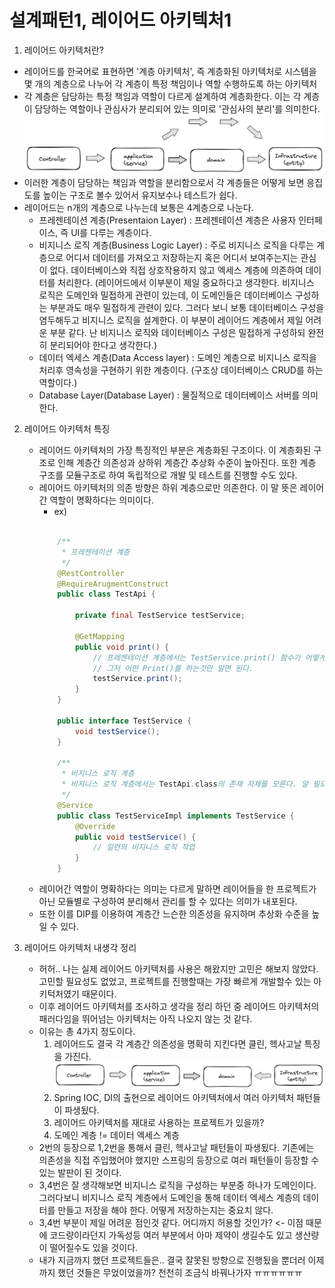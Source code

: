 # 설계패턴1, 레이어드 아키텍처1

1. 레이어드 아키텍처란?
- 레이어드를 한국어로 표현하면 '계층 아키텍처', 즉 계층화된 아키텍처로 시스템을 몇 개의 계층으로 나누어 각 계층이 특정 책임이나 역할 수행하도록 하는 아키텍처
- 각 계층은 담당하는 특정 책임과 역할이 다르게 설계하여 계층화한다. 이는 각 계층이 담당하는 역할이나 관심사가 분리되어 있는 의미로 '관심사의 분리'를 의미한다.
    ![ex_screenshot](./image/LayeredArchitecture.png)
- 이러한 계층이 담당하는 책임과 역할을 분리함으로서 각 계층들은 어떻게 보면 응집도를 높이는 구조로 볼수 있어서 유지보수나 테스트가 쉽다.
- 레이어드는 n개의 계층으로 나누는데 보통은 4계층으로 나눈다.
    - 프레젠테이션 계층(Presentaion Layer) : 프레젠테이션 계층은 사용자 인터페이스, 즉 UI를 다루는 계층이다. 
    - 비지니스 로직 계층(Business Logic Layer) :  주로 비지니스 로직을 다루는 계층으로 어디서 데이터를 가져오고 저장하는지 혹은 어디서 보여주는지는 관심이 없다. 데이터베이스와 직접 상호작용하지 않고 엑세스 계층에 의존하여 데이터를 처리한다.
        (레이어드에서 이부분이 제일 중요하다고 생각한다. 비지니스 로직은 도메인와 밀접하게 관련이 있는데, 이 도메인들은 데이터베이스 구성하는 부분과도 매우 밀접하게 관련이 있다. 그러다 보니 보통 데이터베이스 구성을 염두해두고 비지니스 로직을 설계한다.
        이 부분이 레이어드 계층에서 제일 어려운 부분 같다. 난 비지니스 로직와 데이터베이스 구성은 밀접하게 구성하되 완전히 분리되어야 한다고 생각한다.)
    - 데이터 엑세스 계층(Data Access layer) : 도메인 계층으로 비지니스 로직을 처리후 영속성을 구현하기 위한 계층이다. (구조상 데이터베이스 CRUD를 하는 역할이다.)
    - Database Layer(Database Layer) : 물질적으로 데이터베이스 서버를 의미한다.
    
2. 레이어드 아키텍처 특징
    - 레이어드 아키텍처의 가장 특징적인 부분은 계층화된 구조이다. 이 계층화된 구조로 인해 계층간 의존성과 상하위 계층간 추상화 수준이 높아진다. 또한 계층 구조를 모듈구조로 하여 독립적으로 개발 및 테스트를 진행할 수도 있다.
    - 레이어드 아키텍처의 의존 방향은 하위 계층으로만 의존한다. 이 말 뜻은 레이어간 역할이 명확하다는 의미이다. 
        - ex)
        ~~~ java
        
            /**
             * 프레젠테이션 계층
             */
            @RestController
            @RequireArugmentConstruct
            public class TestApi {

                private final TestService testService;

                @GetMapping
                public void print() {
                    // 프레젠테이션 계층에서는 TestService.print() 함수가 어떻게 구성했는지는 알필요가 없다.
                    // 그저 어떤 Print()를 하는것만 알면 된다.
                    testService.print();
                }
            }

            public interface TestService {
                void testService();
            }

            /**
             * 비지니스 로직 계층 
             * 비지니스 로직 계층에서는 TestApi.class의 존재 자체를 모른다. 알 필요가 없기 때문에..
             */
            @Service
            public class TestServiceImpl implements TestService {
                @Override
                public void testService() {
                    // 일련의 비지니스 로직 작업
                }
            }
        ~~~
    - 레이어간 역할이 명확하다는 의미는 다르게 말하면 레이어들을 한 프로젝트가 아닌 모듈별로 구성하여 분리해서 관리를 할 수 있다는 의미가 내포된다.
    - 또한 이를 DIP를 이용하여 계층간 느슨한 의존성을 유지하며 추상화 수준을 높일 수 있다.

4. 레이어드 아키텍처 내생각 정리
    - 허허.. 나는 실제 레이어드 아키텍처를 사용은 해왔지만 고민은 해보지 않았다. 고민할 필요성도 없었고, 프로젝트를 진행할때는 가장 빠르게 개발할수 있는 아키턱처였기 때문이다.
    - 이후 레이어드 아키텍처를 조사하고 생각을 정리 하던 중 레이어드 아키텍처의 패러다임을 뛰어넘는 아키텍처는 아직 나오지 않는 것 같다.
    - 이유는 총 4가지 정도이다.
        1. 레이어드도 결국 각 계층간 의존성을 명확히 지킨다면 클린, 헥사고날 특징을 가진다.
        ![ex_screenshot](./image/LayeredArchitecture-2.png)
        2. Spring IOC, DI의 출현으로 레이어드 아키텍처에서 여러 아키텍처 패턴들이 파생됬다.
        3. 레이어드 아키텍처를 재대로 사용하는 프로젝트가 있을까?
        4. 도메인 계층 != 데이터 엑세스 계층
    - 2번의 등장으로 1,2번을 통해서 클린, 헥사고날 패턴들이 파생됬다. 기존에는 의존성을 직접 주입했어야 했지만 스프링의 등장으로 여러 패턴들이 등장할 수 있는 발판이 된 것이다.
    - 3,4번은 잘 생각해보면 비지니스 로직을 구성하는 부분중 하나가 도메인이다. 그러다보니 비지니스 로직 계층에서 도메인을 통해 데이터 엑세스 계층의 데이터를 만들고 저장을 해야 한다. 어떻게 저장하는지는 중요치 않다.
    - 3,4번 부분이 제일 어려운 점인것 같다. 어디까지 허용할 것인가? <- 이점 때문에 코드량이라던지 가독성등 여러 부분에서 아마 제약이 생길수도 있고 생산량이 떨어질수도 있을 것이다.
    - 내가 지금까지 했던 프로젝트들은.. 결국 잘못된 방향으로 진행됬을 뿐더러 이제까지 했던 것들은 무었이었을까? 천천히 조금식 바꿔나가자 ㅠㅠㅠㅠㅠㅠ